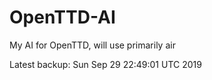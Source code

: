 # OpenTTD-AI
My AI for OpenTTD, will use primarily air

Latest backup: Sun Sep 29 22:49:01 UTC 2019
